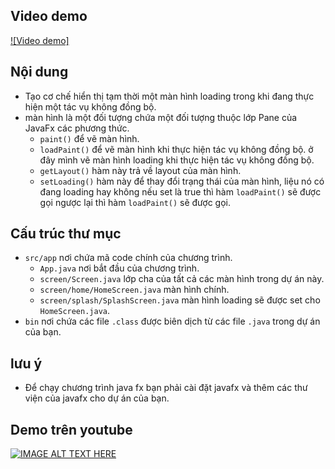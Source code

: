 ## Video demo
[![Video demo]](https://github.com/user-attachments/assets/2f78c002-f9b2-49ae-8a5c-899256bff152)

## Nội dung

- Tạo cơ chế hiển thị tạm thời một màn hình loading trong khi đang thực hiện một tác vụ không đồng bộ.
- màn hình là một đối tượng chứa một đối tượng thuộc lớp Pane của JavaFx các phương thức.
  - `paint()` để vẽ màn hình.
  - `loadPaint()` để vẽ màn hình khi thực hiện tác vụ không đồng bộ. ở đây mình vẽ màn hình loading khi thực hiện tác vụ không đồng bộ.
  - `getLayout()` hàm này trả về layout của màn hình.
  - `setLoading()` hàm này để thay đổi trạng thái của màn hình, liệu nó có đang loading hay không nếu set là true thì hàm `loadPaint()` sẽ được gọi ngược lại thì hàm `loadPaint()` sẽ được gọi.

## Cấu trúc thư mục

- `src/app` nơi chứa mã code chính của chương trình.
  - `App.java` nơi bắt đầu của chương trình.
  - `screen/Screen.java` lớp cha của tất cả các màn hình trong dự án này.
  - `screen/home/HomeScreen.java` màn hình chính.
  - `screen/splash/SplashScreen.java` màn hình loading sẽ được set cho `HomeScreen.java`.
- `bin` nơi chứa các file `.class` được biên dịch từ các file `.java` trong dự án của bạn.

## lưu ý

- Để chạy chương trình java fx bạn phải cài đặt javafx và thêm các thư viện của javafx cho dự án của bạn.

## Demo trên youtube

[![IMAGE ALT TEXT HERE](https://img.youtube.com/vi/t7HBCZyjEN8/maxresdefault.jpg)](https://www.youtube.com/watch?v=t7HBCZyjEN8)
